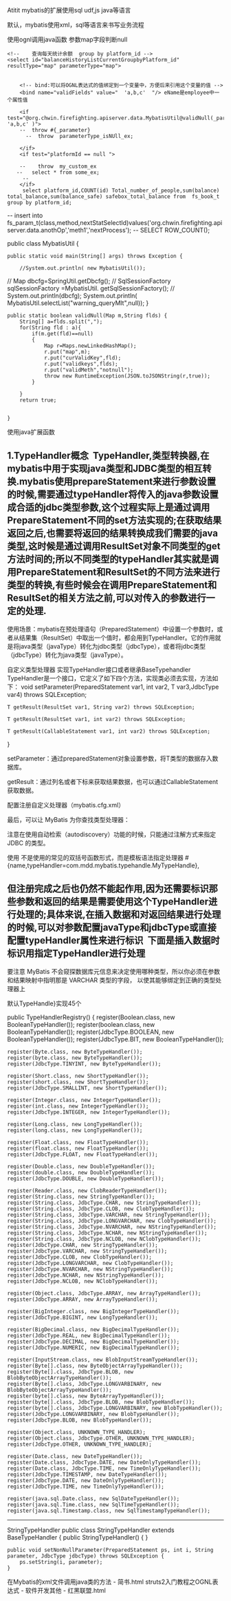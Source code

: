 Atitit mybatis的扩展使用sql udf,js java等语言


默认，mybatis使用xml，sql等语言来书写业务流程

使用ognl调用java函数
参数map字段判断null


    <!--    查询每天统计余额  group by platform_id -->
    <select id="balanceHistoryListCurrentGroupbyPlatform_id" resultType="map" parameterType="map">


        <!-- bind:可以将OGNL表达式的值绑定到一个变量中，方便后来引用这个变量的值 -->
        <bind name="validFields" value="  'a,b,c'  "/> eName是employee中一个属性值

        <if test="@org.chwin.firefighting.apiserver.data.MybatisUtil@validNull(_parameter, 'a,b,c' )">
        --  throw #{_parameter}
          --  throw  parameterType_isNUll_ex;

        </if>
        <if test="platformId == null ">

        --    throw  my_custom_ex
       --   select * from some_ex;
         --
        </if>
         select platform_id,COUNT(id) Total_number_of_people,sum(balance) total_balance,sum(balance_safe) safebox_total_balance from  fs_book_t group by platform_id;
-- insert into fs_param_t(class,method,nextStatSelectId)values('org.chwin.firefighting.apiserver.data.anothOp','meth1','nextProcess');
 --       SELECT ROW_COUNT();
    </select>




public class MybatisUtil {

    public static void main(String[] args) throws Exception {

        //System.out.println( new MybatisUtil());
//       Map dbcfg=SpringUtil.getDbcfg();
//         SqlSessionFactory sqlSessionFactory =MybatisUtil. getSqlSessionFactory();
//        System.out.println(dbcfg);
        System.out.println( MybatisUtil.selectList("warning_queryMlt",null));
    }

    public static boolean validNull(Map m,String flds) {
        String[] a=flds.split(",");
        for(String fld : a){
            if(m.get(fld)==null)
            {
                Map r=Maps.newLinkedHashMap();
                r.put("map",m);
                r.put("curValidKey",fld);
                r.put("validkeys",flds);
                r.put("validMeth","notnull");
                throw new RuntimeException(JSON.toJSONString(r,true));
            }

        }
        return true;
 

    }

使用java扩展函数

1.TypeHandler概念 
TypeHandler,类型转换器,在mybatis中用于实现java类型和JDBC类型的相互转换.mybatis使用prepareStatement来进行参数设置的时候,需要通过typeHandler将传入的java参数设置成合适的jdbc类型参数,这个过程实际上是通过调用PrepareStatement不同的set方法实现的;在获取结果返回之后,也需要将返回的结果转换成我们需要的java类型,这时候是通过调用ResultSet对象不同类型的get方法时间的;所以不同类型的typeHandler其实就是调用PrepareStatement和ResultSet的不同方法来进行类型的转换,有些时候会在调用PrepareStatement和ResultSet的相关方法之前,可以对传入的参数进行一定的处理. 
--------------------- 
 
使用场景：mybatis在预处理语句（PreparedStatement）中设置一个参数时，或者从结果集（ResultSet）中取出一个值时，都会用到TypeHandler。它的作用就是将java类型（javaType）转化为jdbc类型（jdbcType），或者将jdbc类型（jdbcType）转化为java类型（javaType）。


自定义类型处理器
实现TypeHandler接口或者继承BaseTypehandler
TypeHandler是一个接口，它定义了如下四个方法，实现类必须去实现，方法如下：
    void setParameter(PreparedStatement var1, int var2, T var3,JdbcType var4) throws SQLException;

    T getResult(ResultSet var1, String var2) throws SQLException;

    T getResult(ResultSet var1, int var2) throws SQLException;

    T getResult(CallableStatement var1, int var2) throws SQLException;
}

setParameter：通过preparedStatement对象设置参数，将T类型的数据存入数据库。


getResult：通过列名或者下标来获取结果数据，也可以通过CallableStatement获取数据。



配置注册自定义处理器（mybatis.cfg.xml）
    <!--自定义类型处理器-->
    <typeHandlers>
        <typeHandler handler="com.mdd.mybatis.typehandle.MyTypeHandle"></typeHandler>
</typeHandlers>

最后，可以让 MyBatis 为你查找类型处理器：
<!-- mybatis-config.xml --><typeHandlers>
  <package name="org.mybatis.example"/></typeHandlers>
注意在使用自动检索（autodiscovery）功能的时候，只能通过注解方式来指定 JDBC 的类型。


使用 
不是使用的常见的双括号函数形式，而是模板语法指定处理器
#{name,typeHandler=com.mdd.mybatis.typehandle.MyTypeHandle},

但注册完成之后也仍然不能起作用,因为还需要标识那些参数和返回的结果是需要使用这个TypeHandler进行处理的;具体来说,在插入数据和对返回结果进行处理的时候,可以对参数配置javaType和jdbcType或直接配置typeHandler属性来进行标识 
下面是插入数据时标识用指定TypeHandler进行处理
--------------------- 
 要注意 MyBatis 不会窥探数据库元信息来决定使用哪种类型，所以你必须在参数和结果映射中指明那是 VARCHAR 类型的字段， 以使其能够绑定到正确的类型处理器上


默认TypeHandle}实现45个

public TypeHandlerRegistry() {
    register(Boolean.class, new BooleanTypeHandler());
    register(boolean.class, new BooleanTypeHandler());
    register(JdbcType.BOOLEAN, new BooleanTypeHandler());
    register(JdbcType.BIT, new BooleanTypeHandler());
 
    register(Byte.class, new ByteTypeHandler());
    register(byte.class, new ByteTypeHandler());
    register(JdbcType.TINYINT, new ByteTypeHandler());
 
    register(Short.class, new ShortTypeHandler());
    register(short.class, new ShortTypeHandler());
    register(JdbcType.SMALLINT, new ShortTypeHandler());
 
    register(Integer.class, new IntegerTypeHandler());
    register(int.class, new IntegerTypeHandler());
    register(JdbcType.INTEGER, new IntegerTypeHandler());
 
    register(Long.class, new LongTypeHandler());
    register(long.class, new LongTypeHandler());
 
    register(Float.class, new FloatTypeHandler());
    register(float.class, new FloatTypeHandler());
    register(JdbcType.FLOAT, new FloatTypeHandler());
 
    register(Double.class, new DoubleTypeHandler());
    register(double.class, new DoubleTypeHandler());
    register(JdbcType.DOUBLE, new DoubleTypeHandler());
 
    register(Reader.class, new ClobReaderTypeHandler());
    register(String.class, new StringTypeHandler());
    register(String.class, JdbcType.CHAR, new StringTypeHandler());
    register(String.class, JdbcType.CLOB, new ClobTypeHandler());
    register(String.class, JdbcType.VARCHAR, new StringTypeHandler());
    register(String.class, JdbcType.LONGVARCHAR, new ClobTypeHandler());
    register(String.class, JdbcType.NVARCHAR, new NStringTypeHandler());
    register(String.class, JdbcType.NCHAR, new NStringTypeHandler());
    register(String.class, JdbcType.NCLOB, new NClobTypeHandler());
    register(JdbcType.CHAR, new StringTypeHandler());
    register(JdbcType.VARCHAR, new StringTypeHandler());
    register(JdbcType.CLOB, new ClobTypeHandler());
    register(JdbcType.LONGVARCHAR, new ClobTypeHandler());
    register(JdbcType.NVARCHAR, new NStringTypeHandler());
    register(JdbcType.NCHAR, new NStringTypeHandler());
    register(JdbcType.NCLOB, new NClobTypeHandler());
 
    register(Object.class, JdbcType.ARRAY, new ArrayTypeHandler());
    register(JdbcType.ARRAY, new ArrayTypeHandler());
 
    register(BigInteger.class, new BigIntegerTypeHandler());
    register(JdbcType.BIGINT, new LongTypeHandler());
 
    register(BigDecimal.class, new BigDecimalTypeHandler());
    register(JdbcType.REAL, new BigDecimalTypeHandler());
    register(JdbcType.DECIMAL, new BigDecimalTypeHandler());
    register(JdbcType.NUMERIC, new BigDecimalTypeHandler());
 
    register(InputStream.class, new BlobInputStreamTypeHandler());
    register(Byte[].class, new ByteObjectArrayTypeHandler());
    register(Byte[].class, JdbcType.BLOB, new BlobByteObjectArrayTypeHandler());
    register(Byte[].class, JdbcType.LONGVARBINARY, new BlobByteObjectArrayTypeHandler());
    register(byte[].class, new ByteArrayTypeHandler());
    register(byte[].class, JdbcType.BLOB, new BlobTypeHandler());
    register(byte[].class, JdbcType.LONGVARBINARY, new BlobTypeHandler());
    register(JdbcType.LONGVARBINARY, new BlobTypeHandler());
    register(JdbcType.BLOB, new BlobTypeHandler());
 
    register(Object.class, UNKNOWN_TYPE_HANDLER);
    register(Object.class, JdbcType.OTHER, UNKNOWN_TYPE_HANDLER);
    register(JdbcType.OTHER, UNKNOWN_TYPE_HANDLER);
 
    register(Date.class, new DateTypeHandler());
    register(Date.class, JdbcType.DATE, new DateOnlyTypeHandler());
    register(Date.class, JdbcType.TIME, new TimeOnlyTypeHandler());
    register(JdbcType.TIMESTAMP, new DateTypeHandler());
    register(JdbcType.DATE, new DateOnlyTypeHandler());
    register(JdbcType.TIME, new TimeOnlyTypeHandler());
 
    register(java.sql.Date.class, new SqlDateTypeHandler());
    register(java.sql.Time.class, new SqlTimeTypeHandler());
    register(java.sql.Timestamp.class, new SqlTimestampTypeHandler());
--------------------- 
 

StringTypeHandler 
public class StringTypeHandler extends BaseTypeHandler<String> {
    public StringTypeHandler() {
    }

    public void setNonNullParameter(PreparedStatement ps, int i, String parameter, JdbcType jdbcType) throws SQLException {
        ps.setString(i, parameter);
    }

在Mybatis的xml文件调用java类的方法 - 简书.html
struts2入门教程之OGNL表达式 - 软件开发其他 - 红黑联盟.html
